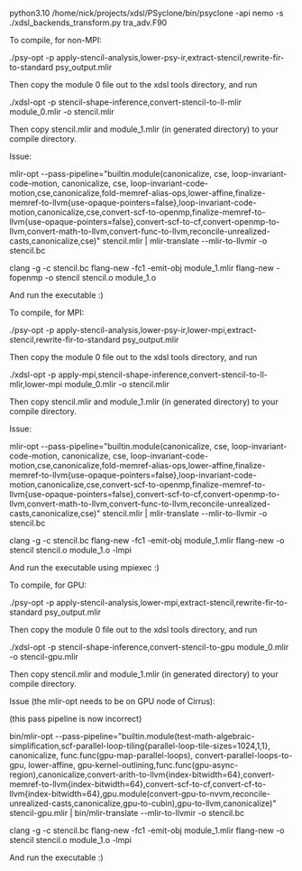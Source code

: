 python3.10 /home/nick/projects/xdsl/PSyclone/bin/psyclone -api nemo -s ./xdsl_backends_transform.py tra_adv.F90

To compile, for non-MPI:

./psy-opt -p apply-stencil-analysis,lower-psy-ir,extract-stencil,rewrite-fir-to-standard psy_output.mlir

Then copy the module 0 file out to the xdsl tools directory, and run

./xdsl-opt -p stencil-shape-inference,convert-stencil-to-ll-mlir module_0.mlir -o stencil.mlir

Then copy stencil.mlir and module_1.mlir (in generated directory) to your compile directory.

Issue:

mlir-opt --pass-pipeline="builtin.module(canonicalize, cse, loop-invariant-code-motion, canonicalize, cse, loop-invariant-code-motion,cse,canonicalize,fold-memref-alias-ops,lower-affine,finalize-memref-to-llvm{use-opaque-pointers=false},loop-invariant-code-motion,canonicalize,cse,convert-scf-to-openmp,finalize-memref-to-llvm{use-opaque-pointers=false},convert-scf-to-cf,convert-openmp-to-llvm,convert-math-to-llvm,convert-func-to-llvm,reconcile-unrealized-casts,canonicalize,cse)" stencil.mlir | mlir-translate --mlir-to-llvmir -o stencil.bc

clang -g -c stencil.bc
flang-new -fc1 -emit-obj module_1.mlir
flang-new -fopenmp -o stencil stencil.o module_1.o

And run the executable :)

To compile, for MPI:

./psy-opt -p apply-stencil-analysis,lower-psy-ir,lower-mpi,extract-stencil,rewrite-fir-to-standard psy_output.mlir

Then copy the module 0 file out to the xdsl tools directory, and run

./xdsl-opt -p apply-mpi,stencil-shape-inference,convert-stencil-to-ll-mlir,lower-mpi module_0.mlir -o stencil.mlir

Then copy stencil.mlir and module_1.mlir (in generated directory) to your compile directory.

Issue:

mlir-opt --pass-pipeline="builtin.module(canonicalize, cse, loop-invariant-code-motion, canonicalize, cse, loop-invariant-code-motion,cse,canonicalize,fold-memref-alias-ops,lower-affine,finalize-memref-to-llvm{use-opaque-pointers=false},loop-invariant-code-motion,canonicalize,cse,convert-scf-to-openmp,finalize-memref-to-llvm{use-opaque-pointers=false},convert-scf-to-cf,convert-openmp-to-llvm,convert-math-to-llvm,convert-func-to-llvm,reconcile-unrealized-casts,canonicalize,cse)" stencil.mlir | mlir-translate --mlir-to-llvmir -o stencil.bc

clang -g -c stencil.bc
flang-new -fc1 -emit-obj module_1.mlir
flang-new -o stencil stencil.o module_1.o -lmpi

And run the executable using mpiexec :)

To compile, for GPU:

./psy-opt -p apply-stencil-analysis,lower-mpi,extract-stencil,rewrite-fir-to-standard psy_output.mlir

Then copy the module 0 file out to the xdsl tools directory, and run

./xdsl-opt -p stencil-shape-inference,convert-stencil-to-gpu module_0.mlir -o stencil-gpu.mlir

Then copy stencil.mlir and module_1.mlir (in generated directory) to your compile directory.

Issue (the mlir-opt needs to be on GPU node of Cirrus):

(this pass pipeline is now incorrect)

bin/mlir-opt --pass-pipeline="builtin.module(test-math-algebraic-simplification,scf-parallel-loop-tiling{parallel-loop-tile-sizes=1024,1,1}, canonicalize, func.func(gpu-map-parallel-loops), convert-parallel-loops-to-gpu, lower-affine, gpu-kernel-outlining,func.func(gpu-async-region),canonicalize,convert-arith-to-llvm{index-bitwidth=64},convert-memref-to-llvm{index-bitwidth=64},convert-scf-to-cf,convert-cf-to-llvm{index-bitwidth=64},gpu.module(convert-gpu-to-nvvm,reconcile-unrealized-casts,canonicalize,gpu-to-cubin),gpu-to-llvm,canonicalize)" stencil-gpu.mlir | bin/mlir-translate --mlir-to-llvmir -o stencil.bc

clang -g -c stencil.bc
flang-new -fc1 -emit-obj module_1.mlir
flang-new -o stencil stencil.o module_1.o -lmpi

And run the executable :)
